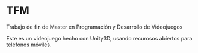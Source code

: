 # TFM
Trabajo de fin de Master en Programación y Desarrollo de Videojuegos

Este es un videojuego hecho con Unity3D, usando recurosos abiertos para telefonos móviles.
